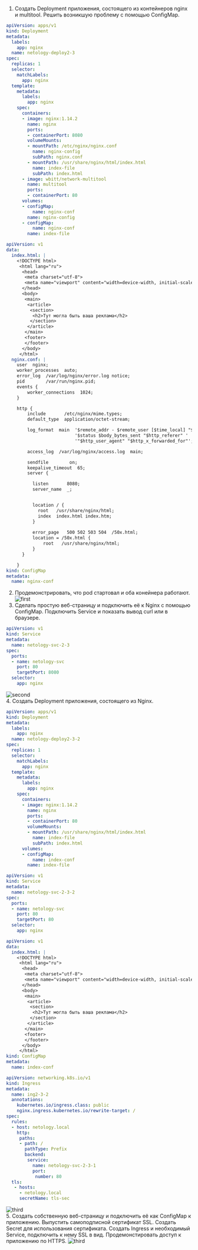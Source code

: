 1. Создать Deployment приложения, состоящего из контейнеров nginx и multitool.
Решить возникшую проблему с помощью ConfigMap.
```yaml
apiVersion: apps/v1
kind: Deployment
metadata:
  labels:
    app: nginx
  name: netology-deploy2-3
spec:
  replicas: 1
  selector:
    matchLabels:
      app: nginx
  template:
    metadata:
      labels:
        app: nginx
    spec:
      containers:
      - image: nginx:1.14.2
        name: nginx
        ports:
        - containerPort: 8080
        volumeMounts:
        - mountPath: /etc/nginx/nginx.conf
          name: nginx-config
          subPath: nginx.conf
        - mountPath: /usr/share/nginx/html/index.html
          name: index-file
          subPath: index.html
      - image: wbitt/network-multitool
        name: multitool
        ports:
        - containerPort: 80
      volumes:
      - configMap:
          name: nginx-conf
        name: nginx-config
      - configMap:
          name: nginx-conf
        name: index-file

```
```yaml
apiVersion: v1
data:
  index.html: |
    <!DOCTYPE html>
     <html lang="ru">
      <head>
       <meta charset="utf-8">
       <meta name="viewport" content="width=device-width, initial-scale=1.0">
      </head>
      <body>
       <main>
        <article>
         <section>
          <h2>Тут могла быть ваша реклама</h2>
         </section>
        </article>
       </main>
       <footer>
       </footer>
      </body>
     </html>
  nginx.conf: |
    user  nginx;
    worker_processes  auto;
    error_log  /var/log/nginx/error.log notice;
    pid        /var/run/nginx.pid;
    events {
        worker_connections  1024;
    }

    http {
        include       /etc/nginx/mime.types;
        default_type  application/octet-stream;

        log_format  main  '$remote_addr - $remote_user [$time_local] "$request" '
                          '$status $body_bytes_sent "$http_referer" '
                          '"$http_user_agent" "$http_x_forwarded_for"';

        access_log  /var/log/nginx/access.log  main;

        sendfile        on;
        keepalive_timeout  65;
        server {

          listen       8080;
          server_name  _;


          location / {
            root   /usr/share/nginx/html;
            index  index.html index.htm;
          }
          
          error_page   500 502 503 504  /50x.html;
          location = /50x.html {
              root   /usr/share/nginx/html;
          }
      }

    }
kind: ConfigMap
metadata:
  name: nginx-conf

```
2. Продемонстрировать, что pod стартовал и оба конейнера работают.
![first](./images/kube_2_3_1.png)
3. Сделать простую веб-страницу и подключить её к Nginx с помощью ConfigMap. Подключить Service и показать вывод curl или в браузере.  
```yaml
apiVersion: v1
kind: Service
metadata:
  name: netology-svc-2-3
spec:
  ports:
  - name: netology-svc
    port: 80
    targetPort: 8080
  selector:
    app: nginx
```
![second](./images/kube_2_3_2.png)  
4. Создать Deployment приложения, состоящего из Nginx.  
```yaml
apiVersion: apps/v1
kind: Deployment
metadata:
  labels:
    app: nginx
  name: netology-deploy2-3-2
spec:
  replicas: 1
  selector:
    matchLabels:
      app: nginx
  template:
    metadata:
      labels:
        app: nginx
    spec:
      containers:
      - image: nginx:1.14.2
        name: nginx
        ports:
        - containerPort: 80
        volumeMounts:
        - mountPath: /usr/share/nginx/html/index.html
          name: index-file
          subPath: index.html
      volumes:
      - configMap:
          name: index-conf
        name: index-file

```
```yaml
apiVersion: v1
kind: Service
metadata:
  name: netology-svc-2-3-2
spec:
  ports:
  - name: netology-svc
    port: 80
    targetPort: 80
  selector:
    app: nginx
```
```yaml
apiVersion: v1
data:
  index.html: |
    <!DOCTYPE html>
     <html lang="ru">
      <head>
       <meta charset="utf-8">
       <meta name="viewport" content="width=device-width, initial-scale=1.0">
      </head>
      <body>
       <main>
        <article>
         <section>
          <h2>Тут могла быть ваша реклама</h2>
         </section>
        </article>
       </main>
       <footer>
       </footer>
      </body>
     </html>
kind: ConfigMap
metadata:
  name: index-conf
```
```yaml
apiVersion: networking.k8s.io/v1
kind: Ingress
metadata:
  name: ing2-3-2
  annotations:
    kubernetes.io/ingress.class: public
    nginx.ingress.kubernetes.io/rewrite-target: /
spec:
  rules:
  - host: netology.local
    http:
     paths:
     - path: /
       pathType: Prefix
       backend:
        service:
          name: netology-svc-2-3-1
          port:
           number: 80
  tls:
   - hosts:
     - netology.local
     secretName: tls-sec
```

![third](./images/kube_2_3_3.png)  
5. Создать собственную веб-страницу и подключить её как ConfigMap к приложению.
Выпустить самоподписной сертификат SSL. Создать Secret для использования сертификата.
Создать Ingress и необходимый Service, подключить к нему SSL в вид. Продемонстировать доступ к приложению по HTTPS.
![third](./images/kube_2_3_4.png)  